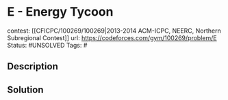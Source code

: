 # E - Energy Tycoon

contest: [[CFICPC/100269/100269|2013-2014 ACM-ICPC, NEERC, Northern Subregional Contest]]
url: https://codeforces.com/gym/100269/problem/E
Status: #UNSOLVED
Tags: #

## Description

## Solution

